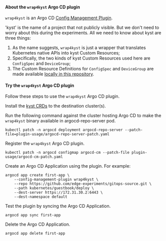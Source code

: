 #### About the `wrap4kyst` Argo CD plugin

`wrap4kyst` is an Argo CD [Config Management Plugin](https://argo-cd.readthedocs.io/en/stable/user-guide/config-management-plugins/).

'kyst' is the name of a project that not publicly visible.
But we don't need to worry about this during the experiments. All we need to know about kyst are three things:
1. As the name suggests, `wrap4kyst` is just a wrapper that translates Kubernetes native APIs into kyst Custom Resources;
2. Specifically, the two kinds of kyst Custom Resources used here are `ConfigSpec` and `DeviceGroup`;
3. The Custom Resource Definitions for `ConfigSpec` and `DeviceGroup` are made available [locally in this repository](./crds/).

#### Try the `wrap4kyst` Argo CD plugin
Follow these steps to use the `wrap4kyst` Argo CD plugin.

Install the [kyst CRDs](./crds/) to the destination cluster(s).

Run the following command against the cluster hosting Argo CD to make the `wrap4kyst` binary available in argocd-repo-server pod.
```shell
kubectl patch -n argocd deployment argocd-repo-server --patch-file=plugin-usage/argocd-repo-server-patch.yaml
```

Register the `wrap4kyst` Argo CD plugin.
```shell
kubectl patch -n argocd configmap argocd-cm --patch-file plugin-usage/argocd-cm-patch.yaml
```

Create an Argo CD Application using the plugin. For example:
```shell
argocd app create first-app \
    --config-management-plugin wrap4kyst \
    --repo https://github.com/edge-experiments/gitops-source.git \
    --path kubernetes/guestbook/deploy \
    --dest-server https://172.31.30.2:6443 \
    --dest-namespace default
```

Test the plugin by syncing the Argo CD Application.
```shell
argocd app sync first-app
```

Delete the Argo CD Application.
```shell
argocd app delete first-app
```
